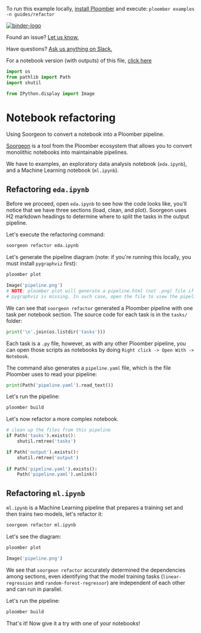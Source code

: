 <!-- start header -->
To run this example locally, [install Ploomber](https://docs.ploomber.io/en/latest/get-started/quick-start.html) and execute: `ploomber examples -n guides/refactor`

[![binder-logo](https://raw.githubusercontent.com/ploomber/projects/master/_static/open-in-jupyterlab.svg)](https://binder.ploomber.io/v2/gh/ploomber/binder-env/main?urlpath=git-pull%3Frepo%3Dhttps%253A%252F%252Fgithub.com%252Fploomber%252Fprojects%26urlpath%3Dlab%252Ftree%252Fprojects%252Fguides/refactor%252FREADME.ipynb%26branch%3Dmaster)

Found an issue? [Let us know.](https://github.com/ploomber/projects/issues/new?title=guides/refactor%20issue)

Have questions? [Ask us anything on Slack.](https://ploomber.io/community/)

For a notebook version (with outputs) of this file, [click here](https://github.com/ploomber/projects/blob/master/guides/refactor/README.ipynb)
<!-- end header -->



```python
import os
from pathlib import Path
import shutil

from IPython.display import Image
```

# Notebook refactoring

<!-- start description -->
Using Soorgeon to convert a notebook into a Ploomber pipeline.
<!-- end description -->

[Soorgeon](https://github.com/ploomber/soorgeon) is a tool from the Ploomber ecosystem that allows you to convert monolithic notebooks into maintainable pipelines.

We have to examples, an exploratory data analysis notebook (`eda.ipynb`), and a Machine Learning notebook (`ml.ipynb`).

## Refactoring `eda.ipynb`

Before we proceed, open `eda.ipynb` to see how the code looks like, you'll notice that we have three sections (load, clean, and plot). Soorgeon uses H2 markdown headings to determine where to split the tasks in the output pipeline.

Let's execute the refactoring command:

```sh
soorgeon refactor eda.ipynb
```

Let's generate the pipeline diagram (note: if you're running this locally, you must install `pygraphviz` first):

```sh
ploomber plot
```

```python
Image('pipeline.png')
# NOTE: ploomber plot will generate a pipeline.html (not .png) file if
# pygraphviz is missing. In such case, open the file to view the pipeline plot
```

We can see that `soorgeon refactor` generated a Ploomber pipeline with one task per notebook section. The source code for each task is in the `tasks/` folder:

```python
print('\n'.join(os.listdir('tasks')))
```

Each task is a `.py` file, however, as with any other Ploomber pipeline, you can open those scripts as notebooks by doing `Right click -> Open With -> Notebook`.

The command also generates a `pipeline.yaml` file, which is the file Ploomber uses to read your pipeline:

```python
print(Path('pipeline.yaml').read_text())
```

Let's run the pipeline:

```sh
ploomber build
```

Let's now refactor a more complex notebook.

```python
# clean up the files from this pipeline
if Path('tasks').exists():
    shutil.rmtree('tasks')

if Path('output').exists():
    shutil.rmtree('output')
    
if Path('pipeline.yaml').exists():
    Path('pipeline.yaml').unlink()
```

## Refactoring `ml.ipynb`

`ml.ipynb` is a Machine Learning pipeline that prepares a training set and then trains two models, let's refactor it:

```sh
soorgeon refactor ml.ipynb
```

Let's see the diagram:

```sh
ploomber plot
```

```python
Image('pipeline.png')
```

We see that `soorgeon refactor` accurately determined the dependencies among sections, even identifying that the model training tasks (`linear-regression` and `random-forest-regressor`) are independent of each other and can run in parallel.

Let's run the pipeline:

```sh
ploomber build
```

That's it! Now give it a try with one of your notebooks!
